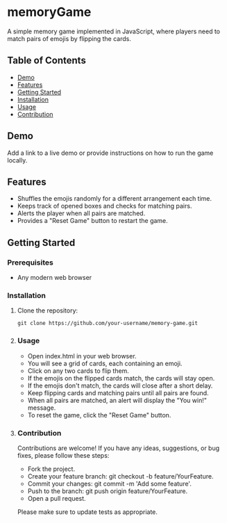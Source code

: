 # memoryGame

A simple memory game implemented in JavaScript, where players need to match pairs of emojis by flipping the cards.

## Table of Contents

- [Demo](#demo)
- [Features](#features)
- [Getting Started](#getting-started)
- [Installation](#installation)
- [Usage](#usage)
- [Contribution](#contribution)

## Demo

Add a link to a live demo or provide instructions on how to run the game locally.

## Features

- Shuffles the emojis randomly for a different arrangement each time.
- Keeps track of opened boxes and checks for matching pairs.
- Alerts the player when all pairs are matched.
- Provides a "Reset Game" button to restart the game.

## Getting Started

### Prerequisites

- Any modern web browser

### Installation

1. Clone the repository:

   ```shell
   git clone https://github.com/your-username/memory-game.git

2. ### Usage

   - Open index.html in your web browser.
   - You will see a grid of cards, each containing an emoji.
   - Click on any two cards to flip them.
   - If the emojis on the flipped cards match, the cards will stay open.
   - If the emojis don't match, the cards will close after a short delay.
   - Keep flipping cards and matching pairs until all pairs are found.
   - When all pairs are matched, an alert will display the "You win!" message.
   - To reset the game, click the "Reset Game" button.

3. ### Contribution

   Contributions are welcome! If you have any ideas, suggestions, or bug fixes, please follow these steps:
  
     - Fork the project.
     - Create your feature branch: git checkout -b feature/YourFeature.
     - Commit your changes: git commit -m 'Add some feature'.
     - Push to the branch: git push origin feature/YourFeature.
     - Open a pull request.
       
      Please make sure to update tests as appropriate.
